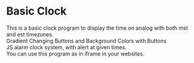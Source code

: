 <h1> Basic Clock </h1>
This is a basic clock program to display the time on analog with both mst and est timezones. 
<br>
Gradient Changing Buttons and Background Colors with Buttons
<br>
JS alarm clock system, with alert at given times.
<br>
You can use this program as in iframe in your websites.
